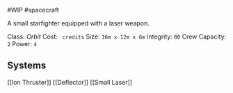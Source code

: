 #WIP #spacecraft

A small starfighter equipped with a laser weapon.

Class: *Orbit*
Cost: ` credits`
Size: `16m x 12m x 6m`
Integrity: `80`
Crew Capacity: `2`
Power: `4`

## Systems

[[Ion Thruster]]
[[Deflector]]
[[Small Laser]]